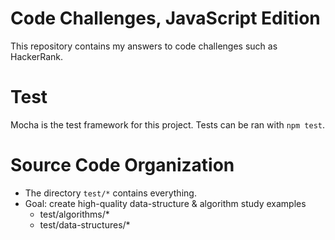 # Code Challenges, JavaScript Edition
This repository contains my answers to code challenges such as HackerRank.

# Test
Mocha is the test framework for this project. Tests can be ran with `npm test`.

# Source Code Organization
- The directory `test/*` contains everything.
- Goal: create high-quality data-structure & algorithm study examples
  - test/algorithms/*
  - test/data-structures/*
